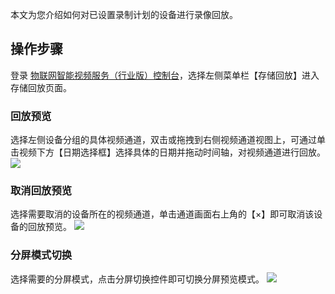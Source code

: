 

本文为您介绍如何对已设置录制计划的设备进行录像回放。

## 操作步骤

登录 [物联网智能视频服务（行业版）控制台](https://console.cloud.tencent.com/iot-video-industry)，选择左侧菜单栏【存储回放】进入存储回放页面。

### 回放预览

选择左侧设备分组的具体视频通道，双击或拖拽到右侧视频通道视图上，可通过单击视频下方【日期选择框】选择具体的日期并拖动时间轴，对视频通道进行回放。
![](https://main.qcloudimg.com/raw/4730d70b9bfec74f066f654c6aeb26d3.png)

### 取消回放预览

选择需要取消的设备所在的视频通道，单击通道画面右上角的【×】即可取消该设备的回放预览。
![](https://main.qcloudimg.com/raw/06650a73346f4e64f4db46901b36bd34.png)

### 分屏模式切换

选择需要的分屏模式，点击分屏切换控件即可切换分屏预览模式。
![](https://main.qcloudimg.com/raw/f48bc095f6ce345f9efea4b46e15c548.png)
